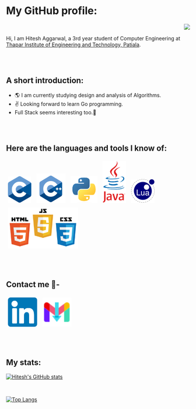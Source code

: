 # My GitHub profile:

<img align="right" src="https://komarev.com/ghpvc/?username=hitesh-aggarwal&color=orange" />
<br>

Hi, I am Hitesh Aggarwal, a 3rd year student of Computer Engineering at [Thapar Institute of Engineering and Technology, Patiala](https://www.thapar.edu/).

<br />
<br />

## A short introduction:
* 🌎 I am currently studying design and analysis of Algorithms.
* ✌️  Looking forward to learn Go programming.
* Full Stack seems interesting too.🤪
<br />
<br />

## Here are the languages and tools I know of:
<a href="#"><img src="./images/C_Logo.png" alt="C" width="64" style="margin:5px" /></a>
<a href="#"><img src="./images/c++.png" alt="C++" width="80" style="margin:5px" /></a>
<a href="https://www.python.org/"><img src="./images/python-logo-master-v3-TM.png" alt="python" width="74" style="margin:5px" /></a>
<a href="https://www.java.com/en/"><img src="./images/java-logo3.png" alt="Java" width="64" style="margin:5px" /></a>
<a href="https://www.lua.org/"><img src="./images/lua.png" alt="lua" width="64" style="margin:5px" /></a>
<a href="#"><img src="./images/web.png" alt="HTML5 CSS3 Javascript" width="192" style="margin:5px" /></a>

<br />
<br />

## Contact me 📝-

<a href="https://www.linkedin.com/in/hitesh-aggarwal-808015239/"><img src="./images/linkedin.png" width="80" style="margin:5px" /></a>
<a href="mailto:haggarwal_b21@thapar.edu">
        <img src="./images/gmail.png" width="80" style="margin:5px" />
</a>

<br />
<br />

## My stats:


[![Hitesh's GitHub stats](https://github-readme-stats.vercel.app/api?username=Hitesh-Aggarwal&show_icons=true&theme=dracula)](https://github.com/api/Hitesh-Aggarwal/github-readme-stats)

<br />

[![Top Langs](https://github-readme-stats.vercel.app/api/top-langs/?username=Hitesh-Aggarwal&show_icons=true&theme=dracula)](https://github.com/\Hitesh-Aggarwal/github-readme-stats)
